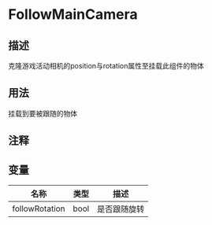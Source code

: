 # FollowMainCamera
## 描述

克隆游戏活动相机的position与rotation属性至挂载此组件的物体

## 用法

挂载到要被跟随的物体

## 注释

## 变量
| 名称 | 类型 | 描述 |
| ----------- | ----------- | ----------- |
| followRotation | bool | 是否跟随旋转 |  